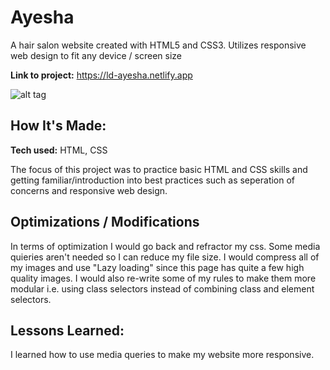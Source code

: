 # Ayesha
A hair salon website created with HTML5 and CSS3. Utilizes responsive web design to fit any device / screen size

**Link to project:** https://ld-ayesha.netlify.app

![alt tag](https://i.imgur.com/wiBA7Mc.jpg)

## How It's Made:

**Tech used:** HTML, CSS

The focus of this project was to practice basic HTML and CSS skills and getting familiar/introduction into best practices such as seperation of concerns and responsive web design.

## Optimizations / Modifications

In terms of optimization I would go back and refractor my css. Some media quieries aren't needed so I can reduce my file size. I would compress all of my images and use "Lazy loading" since this page has quite a few high quality images. I would also re-write some of my rules to make them more modular i.e. using class selectors instead of combining class and element selectors.

## Lessons Learned:

I learned how to use media queries to make my website more responsive. 

